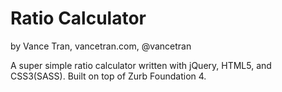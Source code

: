 # Ratio Calculator

by Vance Tran, vancetran.com, @vancetran

A super simple ratio calculator written with jQuery, HTML5, and CSS3(SASS).
Built on top of Zurb Foundation 4.
